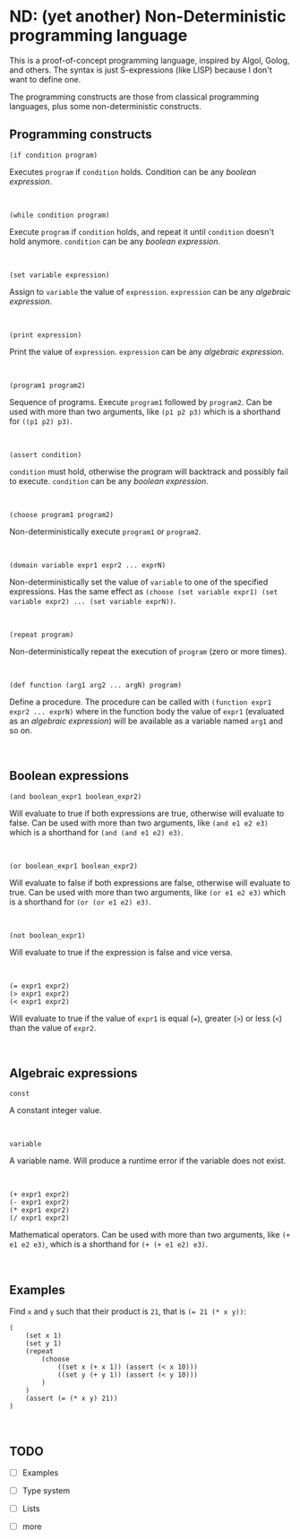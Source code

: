 # ND: (yet another) Non-Deterministic programming language

This is a proof-of-concept programming language, inspired by Algol, Golog, and others. The syntax is just S-expressions (like LISP) because I don't want to define one.

The programming constructs are those from classical programming languages, plus some non-deterministic constructs.

## Programming constructs

```
(if condition program)
```
Executes `program` if `condition` holds. Condition can be any *boolean expression*.

&nbsp;

```
(while condition program)
```
Execute `program` if `condition` holds, and repeat it until `condition` doesn't hold anymore. `condition` can be any *boolean expression*.

&nbsp;

```
(set variable expression)
```
Assign to `variable` the value of `expression`. `expression` can be any *algebraic expression*.

&nbsp;

```
(print expression)
```
Print the value of `expression`. `expression` can be any *algebraic expression*.

&nbsp;

```
(program1 program2)
```
Sequence of programs. Execute `program1` followed by `program2`. Can be used with more than two arguments, like `(p1 p2 p3)` which is a shorthand for `((p1 p2) p3)`.

&nbsp;

```
(assert condition)
```
`condition` must hold, otherwise the program will backtrack and possibly fail to execute. `condition` can be any *boolean expression*.

&nbsp;

```
(choose program1 program2)
```
Non-deterministically execute `program1` or `program2`.

&nbsp;

```
(domain variable expr1 expr2 ... exprN)
```
Non-deterministically set the value of `variable` to one of the specified expressions. Has the same effect as `(choose (set variable expr1) (set variable expr2) ... (set variable exprN))`.

&nbsp;

```
(repeat program)
```
Non-deterministically repeat the execution of `program` (zero or more times).

&nbsp;

```
(def function (arg1 arg2 ... argN) program)
```
Define a procedure. The procedure can be called with `(function expr1 expr2 ... exprN)` where in the function body the value of `expr1` (evaluated as an *algebraic expression*) will be available as a variable named `arg1` and so on.

&nbsp;

## Boolean expressions
```
(and boolean_expr1 boolean_expr2)
```
Will evaluate to true if both expressions are true, otherwise will evaluate to false. Can be used with more than two arguments, like `(and e1 e2 e3)` which is a shorthand for `(and (and e1 e2) e3)`.

&nbsp;

```
(or boolean_expr1 boolean_expr2)
```
Will evaluate to false if both expressions are false, otherwise will evaluate to true. Can be used with more than two arguments, like `(or e1 e2 e3)` which is a shorthand for `(or (or e1 e2) e3)`.

&nbsp;

```
(not boolean_expr1)
```
Will evaluate to true if the expression is false and vice versa.

&nbsp;

```
(= expr1 expr2)
(> expr1 expr2)
(< expr1 expr2)
```
Will evaluate to true if the value of `expr1` is equal (`=`), greater (`>`) or less (`<`) than the value of `expr2`.

&nbsp;

## Algebraic expressions
```
const
```
A constant integer value.

&nbsp;

```
variable
```
A variable name. Will produce a runtime error if the variable does not exist.

&nbsp;

```
(+ expr1 expr2)
(- expr1 expr2)
(* expr1 expr2)
(/ expr1 expr2)
```
Mathematical operators. Can be used with more than two arguments, like `(+ e1 e2 e3)`, which is a shorthand for `(+ (+ e1 e2) e3)`.

&nbsp;

## Examples

Find `x` and `y` such that their product is `21`, that is `(= 21 (* x y))`:

```
(
    (set x 1)
    (set y 1)
    (repeat
        (choose
            ((set x (+ x 1)) (assert (< x 10)))
            ((set y (+ y 1)) (assert (< y 10)))
        )
    )
    (assert (= (* x y) 21))
)
```

&nbsp;

## TODO

- [ ] Examples
- [ ] Type system
- [ ] Lists
- [ ] more

